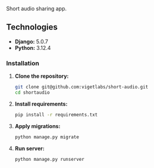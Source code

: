 Short audio sharing app. 


## Technologies

- **Django:** 5.0.7
- **Python:** 3.12.4

### Installation

1. **Clone the repository:**
    ```sh
    git clone git@github.com:vigetlabs/short-audio.git
    cd shortaudio
    ```

2. **Install requirements:**

    ```sh
    pip install -r requirements.txt
    ```

3. **Apply migrations:**

    ```sh
    python manage.py migrate
    ```

3. **Run server:**

    ```sh
    python manage.py runserver
    ```


